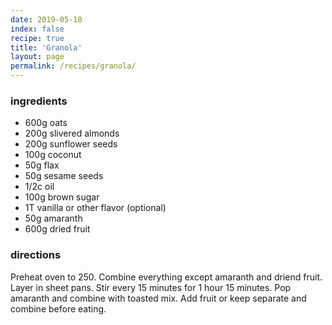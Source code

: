 ```yaml
---
date: 2019-05-10
index: false
recipe: true
title: 'Granola'
layout: page
permalink: /recipes/granola/
---
```


### ingredients

  * 600g oats
  * 200g slivered almonds
  * 200g sunflower seeds
  * 100g coconut
  * 50g flax
  * 50g sesame seeds
  * 1/2c oil
  * 100g brown sugar
  * 1T vanilla or other flavor (optional)
  * 50g amaranth
  * 600g dried fruit

### directions

Preheat oven to 250. Combine everything except amaranth and driend fruit. Layer in sheet pans. Stir every 15 minutes for 1 hour 15 minutes. Pop amaranth and combine with toasted mix. Add fruit or keep separate and combine before eating.
